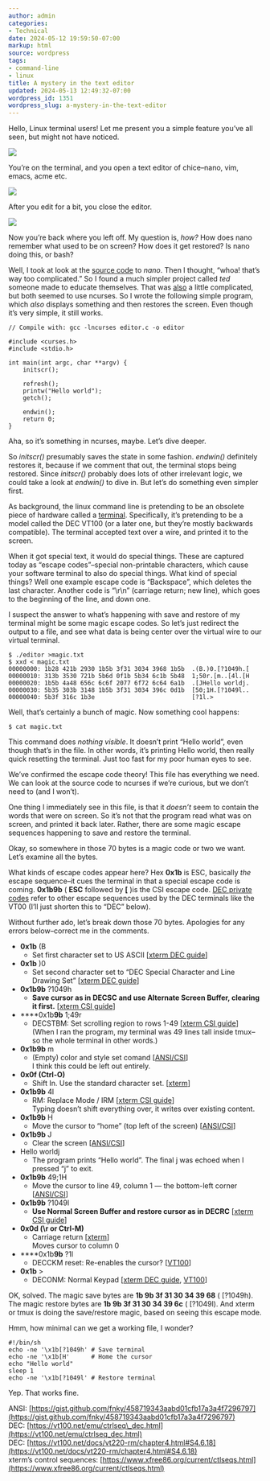 ```yaml
---
author: admin
categories:
- Technical
date: 2024-05-12 19:59:50-07:00
markup: html
source: wordpress
tags:
- command-line
- linux
title: A mystery in the text editor
updated: 2024-05-13 12:49:32-07:00
wordpress_id: 1351
wordpress_slug: a-mystery-in-the-text-editor
---
```

Hello, Linux terminal users! Let me present you a simple feature you’ve all seen, but might not have noticed.

[![](https://blog.za3k.com/wp-content/uploads/2024/05/01-mystery.png)](https://blog.za3k.com/wp-content/uploads/2024/05/01-mystery.png)

You’re on the terminal, and you open a text editor of chice–nano, vim, emacs, acme etc.

[![](https://blog.za3k.com/wp-content/uploads/2024/05/02-mystery.png)](https://blog.za3k.com/wp-content/uploads/2024/05/02-mystery.png)

After you edit for a bit, you close the editor.

[![](https://blog.za3k.com/wp-content/uploads/2024/05/03-mystery.png)](https://blog.za3k.com/wp-content/uploads/2024/05/03-mystery.png)

Now you’re back where you left off. My question is, *how?* How does nano remember what used to be on screen? How does it get restored? Is nano doing this, or bash?

Well, I took at look at the [source code](https://github.com/madnight/nano/blob/master/src/nano.c) to *nano*. Then I thought, “whoa! that’s way too complicated.” So I found a much simpler project called *ted* someone made to educate themselves. That was [also](https://github.com/madnight/nano/blob/master/src/nano.c) a little complicated, but both seemed to use ncurses. So I wrote the following simple program, which *also* displays something and then restores the screen. Even though it’s very simple, it still works.

```
// Compile with: gcc -lncurses editor.c -o editor

#include <curses.h>
#include <stdio.h>

int main(int argc, char **argv) {
    initscr();

    refresh();
    printw("Hello world");
    getch();

    endwin();
    return 0;
}
```

Aha, so it’s something in ncurses, maybe. Let’s dive deeper.

So *initscr()* presumably saves the state in some fashion. *endwin()* definitely restores it, because if we comment that out, the terminal stops being restored. Since *initscr()* probably does lots of other irrelevant logic, we could take a look at *endwin()* to dive in. But let’s do something even simpler first.

As background, the linux command line is pretending to be an obsolete piece of hardware called a [terminal](https://en.wikipedia.org/wiki/Computer_terminal). Specifically, it’s pretending to be a model called the DEC VT100 (or a later one, but they’re mostly backwards compatible). The terminal accepted text over a wire, and printed it to the screen.

When it got special text, it would do special things. These are captured today as “escape codes”–special non-printable characters, which cause your software terminal to also do special things. What kind of special things? Well one example escape code is “Backspace”, which deletes the last character. Another code is “\\r\\n” (carriage return; new line), which goes to the beginning of the line, and down one.

I suspect the answer to what’s happening with save and restore of my terminal might be some magic escape codes. So let’s just redirect the output to a file, and see what data is being center over the virtual wire to our virtual terminal.

```
$ ./editor >magic.txt
$ xxd < magic.txt
00000000: 1b28 421b 2930 1b5b 3f31 3034 3968 1b5b  .(B.)0.[?1049h.[
00000010: 313b 3530 721b 5b6d 0f1b 5b34 6c1b 5b48  1;50r.[m..[4l.[H
00000020: 1b5b 4a48 656c 6c6f 2077 6f72 6c64 6a1b  .[JHello worldj.
00000030: 5b35 303b 3148 1b5b 3f31 3034 396c 0d1b  [50;1H.[?1049l..
00000040: 5b3f 316c 1b3e                           [?1l.>
```

Well, that’s certainly a bunch of magic. Now something cool happens:

```
$ cat magic.txt
```

This command does *nothing visible*. It doesn’t print “Hello world”, even though that’s in the file. In other words, it’s printing Hello world, then really quick resetting the terminal. Just too fast for my poor human eyes to see.

We’ve confirmed the escape code theory! This file has everything we need. We can look at the source code to ncurses if we’re curious, but we don’t need to (and I won’t).

One thing I immediately see in this file, is that it *doesn’t* seem to contain the words that were on screen. So it’s not that the program read what was on screen, and printed it back later. Rather, there are some magic escape sequences happening to save and restore the terminal.

Okay, so somewhere in those 70 bytes is a magic code or two we want. Let’s examine all the bytes.

What kinds of escape codes appear here? Hex **0x1b** is ESC, basically *the* escape sequence–it cues the terminal in that a special escape code is coming. **0x1b9b** ( **ESC** followed by **\[** )is the CSI escape code. [DEC private codes](https://en.wikipedia.org/wiki/VT100) refer to other escape sequences used by the DEC terminals like the VT00 (I’ll just shorten this to “DEC” below).

Without further ado, let’s break down those 70 bytes. Apologies for any errors below–correct me in the comments.

-   **0x1b** (B
    -   Set first character set to US ASCII \[[xterm DEC guide](https://www.xfree86.org/current/ctlseqs.html)\]
-   **0x1b** )0
    -   Set second character set to “DEC Special Character and Line Drawing Set” \[[xterm DEC guide](https://www.xfree86.org/current/ctlseqs.html)\]
-   **0x1b9b** ?1049h
    -   **Save cursor as in DECSC and use Alternate Screen Buffer, clearing it first.** \[[xterm CSI guide](https://www.xfree86.org/current/ctlseqs.html)\]
-   ****0x1b**9b** 1;49r
    -   DECSTBM: Set scrolling region to rows 1-49 \[[xterm CSI guide](https://www.xfree86.org/current/ctlseqs.html)\]  
        (When I ran the program, my terminal was 49 lines tall inside tmux–so the whole terminal in other words.)
-   **0x1b9b** m
    -   (Empty) color and style set comand \[[ANSI/CSI](https://gist.github.com/fnky/458719343aabd01cfb17a3a4f7296797)\]  
        I think this could be left out entirely.
-   **0x0f (Ctrl-O)**
    -   Shift In. Use the standard character set. \[[xterm](https://www.xfree86.org/current/ctlseqs.html)\]
-   **0x1b9b** 4l
    -   RM: Replace Mode / IRM \[[xterm CSI guide](https://www.xfree86.org/current/ctlseqs.html)\]  
        Typing doesn’t shift everything over, it writes over existing content.
-   **0x1b9b** H
    -   Move the cursor to “home” (top left of the screen) \[[ANSI/CSI](https://gist.github.com/fnky/458719343aabd01cfb17a3a4f7296797)\]
-   **0x1b9b** J
    -   Clear the screen \[[ANSI/CSI](https://gist.github.com/fnky/458719343aabd01cfb17a3a4f7296797)\]
-   Hello worldj
    -   The program prints “Hello world”. The final j was echoed when I pressed “j” to exit.
-   **0x1b9b** 49;1H
    -   Move the cursor to line 49, column 1 — the bottom-left corner \[[ANSI/CSI](https://gist.github.com/fnky/458719343aabd01cfb17a3a4f7296797)\]
-   **0x1b9b** ?1049l
    -   **Use Normal Screen Buffer and restore cursor as in DECRC** \[[xterm CSI guide](https://www.xfree86.org/current/ctlseqs.html)\]
-   **0x0d (\\r or Ctrl-M)**
    -   Carriage return \[[xterm](https://www.xfree86.org/current/ctlseqs.html)\]  
        Moves cursor to column 0
-   ****0x1b**9b** ?1l
    -   DECCKM reset: Re-enables the cursor? \[[VT100](https://vt100.net/docs/vt220-rm/chapter4.html#S4.6.18)\]
-   **0x1b** \>
    -   DECONM: Normal Keypad \[[xterm DEC guide](https://www.xfree86.org/current/ctlseqs.html), [VT100](https://vt100.net/docs/vt220-rm/chapter4.html#S4.6.18)\]

OK, solved. The magic save bytes are **1b 9b 3f 31 30 34 39 68** (<ESC> \[?1049h). The magic restore bytes are **1b 9b 3f 31 30 34 39 6c** (<ESC> \[?1049l). And xterm or tmux is doing the save/restore magic, based on seeing this escape mode.

Hmm, how minimal can we get a working file, I wonder?

```
#!/bin/sh
echo -ne '\x1b[?1049h' # Save terminal
echo -ne '\x1b[H'      # Home the cursor
echo "Hello world"
sleep 1
echo -ne '\x1b[?1049l' # Restore terminal
```

Yep. That works fine.

ANSI: [https://gist.github.com/fnky/458719343aabd01cfb17a3a4f7296797](https://gist.github.com/fnky/458719343aabd01cfb17a3a4f7296797)  
DEC: [https://vt100.net/emu/ctrlseq\_dec.html](https://vt100.net/emu/ctrlseq_dec.html)  
DEC: [https://vt100.net/docs/vt220-rm/chapter4.html#S4.6.18](https://vt100.net/docs/vt220-rm/chapter4.html#S4.6.18)  
xterm’s control sequences: [https://www.xfree86.org/current/ctlseqs.html](https://www.xfree86.org/current/ctlseqs.html)
